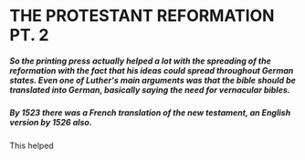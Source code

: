 #                    THE PROTESTANT REFORMATION PT. 2  

##### So the printing press actually helped a lot with the spreading of the reformation with the fact that his ideas could spread throughout German states. Even one of Luther's main arguments was that the bible should be translated into German, basically saying the need for vernacular bibles. 

##### By 1523 there was a French translation of the new testament, an English version by 1526 also.

This helped 